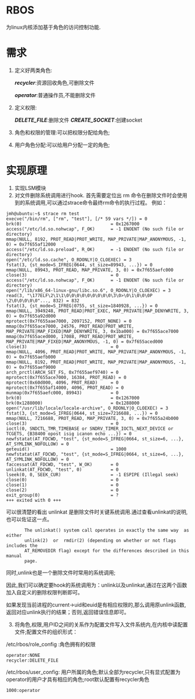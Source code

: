 # RBOS
为linux内核添加基于角色的访问控制功能.
# 需求
1. 定义好两类角色:

	***recycler***:资源回收角色,可删除文件

	***operator***:普通操作员,不能删除文件
2. 定义权限:

  	***DELETE_FILE***:删除文件
	***CREATE_SOCKET***:创建socket

3. 角色和权限的管理:可以把权限分配给角色;
4. 用户角色分配:可以给用户分配一定的角色;

# 实现原理
1. 实现LSM模块
2. 对文件删除系统调用进行hook.
首先需要定位出 rm 命令在删除文件时会使用到的系统调用,可以通过strace命令最终rm命令的执行过程。
例如：
```
jmh@ubuntu:~$ strace rm test 
execve("/bin/rm", ["rm", "test"], [/* 59 vars */]) = 0
brk(0)                                  = 0x1267000
access("/etc/ld.so.nohwcap", F_OK)      = -1 ENOENT (No such file or directory)
mmap(NULL, 8192, PROT_READ|PROT_WRITE, MAP_PRIVATE|MAP_ANONYMOUS, -1, 0) = 0x7f655af12000
access("/etc/ld.so.preload", R_OK)      = -1 ENOENT (No such file or directory)
open("/etc/ld.so.cache", O_RDONLY|O_CLOEXEC) = 3
fstat(3, {st_mode=S_IFREG|0644, st_size=89943, ...}) = 0
mmap(NULL, 89943, PROT_READ, MAP_PRIVATE, 3, 0) = 0x7f655aefc000
close(3)                                = 0
access("/etc/ld.so.nohwcap", F_OK)      = -1 ENOENT (No such file or directory)
open("/lib/x86_64-linux-gnu/libc.so.6", O_RDONLY|O_CLOEXEC) = 3
read(3, "\177ELF\2\1\1\0\0\0\0\0\0\0\0\0\3\0>\0\1\0\0\0P \2\0\0\0\0\0"..., 832) = 832
fstat(3, {st_mode=S_IFREG|0755, st_size=1840928, ...}) = 0
mmap(NULL, 3949248, PROT_READ|PROT_EXEC, MAP_PRIVATE|MAP_DENYWRITE, 3, 0) = 0x7f655a92d000
mprotect(0x7f655aae7000, 2097152, PROT_NONE) = 0
mmap(0x7f655ace7000, 24576, PROT_READ|PROT_WRITE, MAP_PRIVATE|MAP_FIXED|MAP_DENYWRITE, 3, 0x1ba000) = 0x7f655ace7000
mmap(0x7f655aced000, 17088, PROT_READ|PROT_WRITE, MAP_PRIVATE|MAP_FIXED|MAP_ANONYMOUS, -1, 0) = 0x7f655aced000
close(3)                                = 0
mmap(NULL, 4096, PROT_READ|PROT_WRITE, MAP_PRIVATE|MAP_ANONYMOUS, -1, 0) = 0x7f655aefb000
mmap(NULL, 8192, PROT_READ|PROT_WRITE, MAP_PRIVATE|MAP_ANONYMOUS, -1, 0) = 0x7f655aef9000
arch_prctl(ARCH_SET_FS, 0x7f655aef9740) = 0
mprotect(0x7f655ace7000, 16384, PROT_READ) = 0
mprotect(0x60d000, 4096, PROT_READ)     = 0
mprotect(0x7f655af14000, 4096, PROT_READ) = 0
munmap(0x7f655aefc000, 89943)           = 0
brk(0)                                  = 0x1267000
brk(0x1288000)                          = 0x1288000
open("/usr/lib/locale/locale-archive", O_RDONLY|O_CLOEXEC) = 3
fstat(3, {st_mode=S_IFREG|0644, st_size=7216688, ...}) = 0
mmap(NULL, 7216688, PROT_READ, MAP_PRIVATE, 3, 0) = 0x7f655a24b000
close(3)                                = 0
ioctl(0, SNDCTL_TMR_TIMEBASE or SNDRV_TIMER_IOCTL_NEXT_DEVICE or TCGETS, {B38400 opost isig icanon echo ...}) = 0
newfstatat(AT_FDCWD, "test", {st_mode=S_IFREG|0664, st_size=6, ...}, AT_SYMLINK_NOFOLLOW) = 0
geteuid()                               = 1000
newfstatat(AT_FDCWD, "test", {st_mode=S_IFREG|0664, st_size=6, ...}, AT_SYMLINK_NOFOLLOW) = 0
faccessat(AT_FDCWD, "test", W_OK)       = 0
unlinkat(AT_FDCWD, "test", 0)           = 0
lseek(0, 0, SEEK_CUR)                   = -1 ESPIPE (Illegal seek)
close(0)                                = 0
close(1)                                = 0
close(2)                                = 0
exit_group(0)                           = ?
+++ exited with 0 +++

```
可以很清楚的看出 unlinkat 是删除文件时关键系统调用.通过查看unlinkat的说明,也可以佐证这一点。
```
       The unlinkat() system call operates in exactly the same way  as  either
       unlink(2)  or  rmdir(2) (depending on whether or not flags includes the
       AT_REMOVEDIR flag) except for the differences described in this  manual
       page.
```
同时,unlink也是一个删除文件时常用的系统调用;

因此,我们可以确定要hook的系统调用为：unlink以及unlinkat,通过在这两个函数加入自定义的删除权限判断即可。

如果发现当前进程的current->uid和euid是有相应权限的,那么调用原unlink函数,返回对应unlink执行的结果；否则,返回错误信息即可。

3. 将角色,权限,用户ID之间的关系作为配置文件写入文件系统内,在内核中读配置文件;配置文件的组织形式：

/etc/rbos/role_config :角色拥有的权限
```
operator:NONE
recycler:DELETE_FILE
```
/etc/rbos/user_config: 用户所属的角色;默认全部为recycler,只有显式配置为operator的用户才具有相应的角色;root默认配置有recycler角色
```
1000:operator
```
